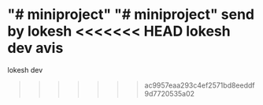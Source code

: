 
"# miniproject" 
"# miniproject" 
send by lokesh 
<<<<<<< HEAD
lokesh dev
avis
=======
lokesh dev
>>>>>>> ac9957eaa293c4ef2571bd8eeddf9d7720535a02
